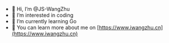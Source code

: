 - 👋 Hi, I’m @JS-WangZhu
- 👀 I’m interested in coding
- 🌱 I’m currently learning Go
- 💞️ You can learn more about me on [https://www.iwangzhu.cn](https://www.iwangzhu.cn)

<!---
JS-WangZhu/JS-WangZhu is a ✨ special ✨ repository because its `README.md` (this file) appears on your GitHub profile.
You can click the Preview link to take a look at your changes.
--->
